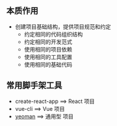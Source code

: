 ## 本质作用
- 创建项目基础结构，提供项目规范和约定
  - 约定相同的代码组织结构
  - 约定相同的开发范式
  - 使用相同的项目依赖
  - 使用相同的工具配置
  - 使用相同的基础代码

## 常用脚手架工具
- create-react-app ==> React 项目
- vue-cli ==> Vue 项目
- [yeoman](yeoman/介绍.md) ==> 通用型 项目